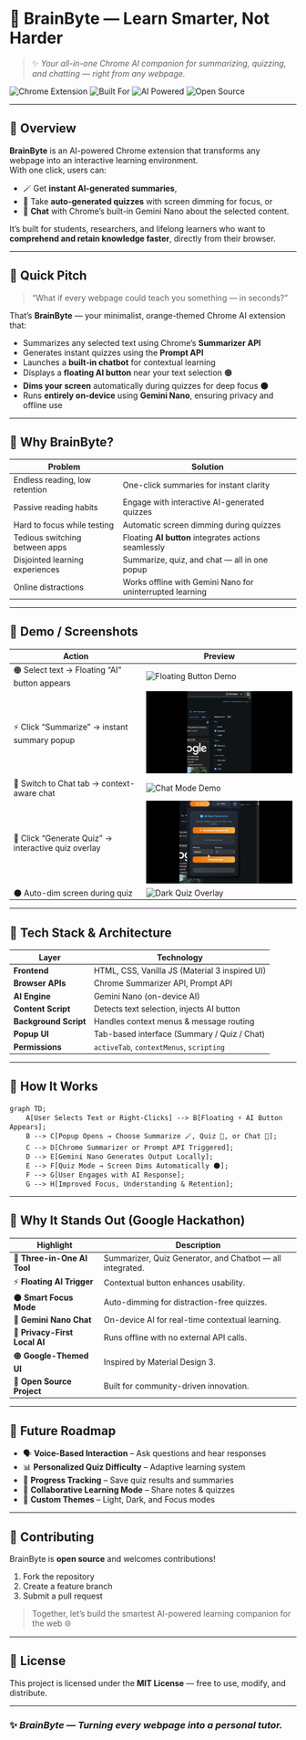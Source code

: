# 🧠 BrainByte — Learn Smarter, Not Harder  
> ✨ *Your all-in-one Chrome AI companion for summarizing, quizzing, and chatting — right from any webpage.*

![Chrome Extension](https://img.shields.io/badge/Platform-Chrome%20Extension-orange?style=flat-square)
![Built For](https://img.shields.io/badge/Built%20For-Google%20Hackathon-blue?style=flat-square)
![AI Powered](https://img.shields.io/badge/Powered%20By-Gemini%20Nano%20(Prompt%20%26%20Summarizer)-green?style=flat-square)
![Open Source](https://img.shields.io/badge/Open%20Source-Yes-brightgreen?style=flat-square)

---

## 📘 Overview
**BrainByte** is an AI-powered Chrome extension that transforms any webpage into an interactive learning environment.  
With one click, users can:
- 🪄 Get **instant AI-generated summaries**,  
- 🧩 Take **auto-generated quizzes** with screen dimming for focus, or  
- 💬 **Chat** with Chrome’s built-in Gemini Nano about the selected content.  

It’s built for students, researchers, and lifelong learners who want to **comprehend and retain knowledge faster**, directly from their browser.

---

## 🎯 Quick Pitch
> “What if every webpage could teach you something — in seconds?”

That’s **BrainByte** — your minimalist, orange-themed Chrome AI extension that:
- Summarizes any selected text using Chrome’s **Summarizer API**  
- Generates instant quizzes using the **Prompt API**  
- Launches a **built-in chatbot** for contextual learning  
- Displays a **floating AI button** near your text selection 🟠  
- **Dims your screen** automatically during quizzes for deep focus 🌑  
- Runs **entirely on-device** using **Gemini Nano**, ensuring privacy and offline use  

---

## 🚀 Why BrainByte?

| Problem | Solution |
|----------|-----------|
| Endless reading, low retention | One-click summaries for instant clarity |
| Passive reading habits | Engage with interactive AI-generated quizzes |
| Hard to focus while testing | Automatic screen dimming during quizzes |
| Tedious switching between apps | Floating **AI button** integrates actions seamlessly |
| Disjointed learning experiences | Summarize, quiz, and chat — all in one popup |
| Online distractions | Works offline with Gemini Nano for uninterrupted learning |

---

## 🧩 Demo / Screenshots

| Action | Preview |
|--------|----------|
| 🟠 Select text → Floating “AI” button appears | ![Floating Button Demo](demo/floating-button.gif) |
| ⚡ Click “Summarize” → instant summary popup | ![Summarizer Demo](demo/summarize.gif) |
| 💬 Switch to Chat tab → context-aware chat | ![Chat Mode Demo](demo/chat.gif) |
| 🧠 Click “Generate Quiz” → interactive quiz overlay | ![Quiz Demo](demo/quiz.gif) |
| 🌑 Auto-dim screen during quiz | ![Dark Quiz Overlay](demo/dark.png) |


---

## 🧱 Tech Stack & Architecture

| Layer | Technology |
|--------|-------------|
| **Frontend** | HTML, CSS, Vanilla JS (Material 3 inspired UI) |
| **Browser APIs** | Chrome Summarizer API, Prompt API |
| **AI Engine** | Gemini Nano (on-device AI) |
| **Content Script** | Detects text selection, injects AI button |
| **Background Script** | Handles context menus & message routing |
| **Popup UI** | Tab-based interface (Summary / Quiz / Chat) |
| **Permissions** | `activeTab`, `contextMenus`, `scripting` |

---

## 🧭 How It Works

```mermaid
graph TD;
    A[User Selects Text or Right-Clicks] --> B[Floating ⚡ AI Button Appears];
    B --> C[Popup Opens → Choose Summarize 🪄, Quiz 🧠, or Chat 💬];
    C --> D[Chrome Summarizer or Prompt API Triggered];
    D --> E[Gemini Nano Generates Output Locally];
    E --> F[Quiz Mode → Screen Dims Automatically 🌑];
    F --> G[User Engages with AI Response];
    G --> H[Improved Focus, Understanding & Retention];
```

---

## 🌟 Why It Stands Out (Google Hackathon)

| Highlight | Description |
|------------|--------------|
| 🧠 **Three-in-One AI Tool** | Summarizer, Quiz Generator, and Chatbot — all integrated. |
| ⚡ **Floating AI Trigger** | Contextual button enhances usability. |
| 🌑 **Smart Focus Mode** | Auto-dimming for distraction-free quizzes. |
| 💬 **Gemini Nano Chat** | On-device AI for real-time contextual learning. |
| 🧱 **Privacy-First Local AI** | Runs offline with no external API calls. |
| 🟠 **Google-Themed UI** | Inspired by Material Design 3. |
| 🧩 **Open Source Project** | Built for community-driven innovation. |

---

## 🔮 Future Roadmap

- 🗣️ **Voice-Based Interaction** – Ask questions and hear responses  
- 📊 **Personalized Quiz Difficulty** – Adaptive learning system  
- 🧠 **Progress Tracking** – Save quiz results and summaries  
- 🤝 **Collaborative Learning Mode** – Share notes & quizzes  
- 🎨 **Custom Themes** – Light, Dark, and Focus modes  

---

## 🤝 Contributing

BrainByte is **open source** and welcomes contributions!  
1. Fork the repository  
2. Create a feature branch  
3. Submit a pull request  

> Together, let’s build the smartest AI-powered learning companion for the web 🌐  

---

## 🧩 License
This project is licensed under the **MIT License** — free to use, modify, and distribute.

---

### ✨ *BrainByte — Turning every webpage into a personal tutor.*
